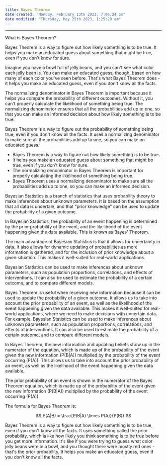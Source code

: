 ```yaml
---
title: Bayes Theorem
date created: "Monday, February 13th 2023, 7:06:24 pm"
date modified: "Thursday, May 25th 2023, 1:25:20 am"
---
```


---

What is Bayes Theorem?

Bayes Theorem is a way to figure out how likely something is to be true. It helps you make an educated guess about something that might be true, even if you don't know for sure.

Imagine you have a bowl full of jelly beans, and you can't see what color each jelly bean is. You can make an educated guess, though, based on how many of each color you've seen before. That's what Bayes Theorem does - it helps you make an educated guess, even if you don't know all the facts.

The normalizing denominator in Bayes Theorem is important because it helps you compare the probability of different outcomes. Without it, you can't properly calculate the likelihood of something being true. The normalizing denominator ensures that all the probabilities add up to one, so that you can make an informed decision about how likely something is to be true.

Bayes Theorem is a way to figure out the probability of something being true, even if you don't know all the facts. It uses a normalizing denominator to make sure all the probabilities add up to one, so you can make an educated guess.

* Bayes Theorem is a way to figure out how likely something is to be true.
* It helps you make an educated guess about something that might be true, even if you don't know for sure.
* The normalizing denominator in Bayes Theorem is important for properly calculating the likelihood of something being true.
* Bayes Theorem uses a normalizing denominator to make sure all the probabilities add up to one, so you can make an informed decision.

Bayesian Statistics is a branch of statistics that uses probability theory to make inferences about unknown parameters. It is based on the assumption that all data is uncertain, and that "prior knowledge" can be used to update the probability of a given outcome.

In Bayesian Statistics, the probability of an event happening is determined by the prior probability of the event, and the likelihood of the event happening given the data available. This is known as Bayes' Theorem.

The main advantage of Bayesian Statistics is that it allows for uncertainty in data. It also allows for dynamic updating of probabilities as more information is gathered, and for the inclusion of prior knowledge about a given situation. This makes it well-suited for real-world applications.

Bayesian Statistics can be used to make inferences about unknown parameters, such as population proportions, correlations, and effects of interventions. It can also be used to estimate the probability of a certain outcome, and to compare different models.

Bayes Theorem is useful when receiving new information because it can be used to update the probability of a given outcome. It allows us to take into account the prior probability of an event, as well as the likelihood of the event happening given the data available. This makes it well-suited for real-world applications, where we need to make decisions with uncertain data. For example, Bayesian Statistics can be used to make inferences about unknown parameters, such as population proportions, correlations, and effects of interventions. It can also be used to estimate the probability of a certain outcome, and to compare different models.

In Bayes Theorem, the new information and updating beliefs show up in the numerator of the equation, which is made up of the probability of the event given the new information (P(B|A)) multiplied by the probability of the event occurring (P(A)). This allows us to take into account the prior probability of an event, as well as the likelihood of the event happening given the data available.

The prior probability of an event is shown in the numerator of the Bayes Theorem equation, which is made up of the probability of the event given the new information (P(B|A)) multiplied by the probability of the event occurring (P(A)).

The formula for Bayes Theorem is:

$$ P(A|B) = \frac{P(B|A) \times P(A)}{P(B)} $$

Bayes Theorem is a way to figure out how likely something is to be true, even if you don't know all the facts. It uses something called the prior probability, which is like how likely you think something is to be true before you get more information. It's like if you were trying to guess what color jelly beans were in a bowl, and you thought there were mostly red ones - that's the prior probability. It helps you make an educated guess, even if you don't know all the facts.
